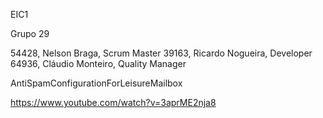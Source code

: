 EIC1

Grupo 29

54428, Nelson Braga, Scrum Master
39163, Ricardo Nogueira, Developer
64936, Cláudio Monteiro, Quality Manager

AntiSpamConfigurationForLeisureMailbox

https://www.youtube.com/watch?v=3aprME2nja8
